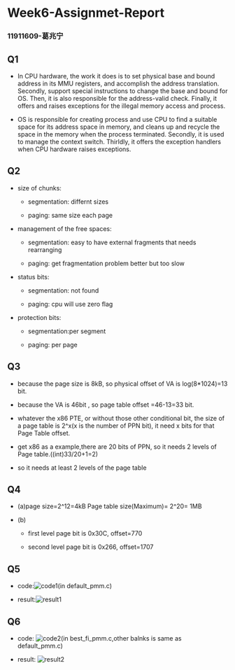 # Week6-Assignmet-Report

### 11911609-葛兆宁

## Q1

* In CPU hardware, the work it does is to set physical base and bound address in its MMU registers, and accomplish the address translation. Secondly, support special instructions to change the base and bound for OS. Then, it is also responsible for the address-valid check. Finally, it offers and raises exceptions for the illegal memory access and process.

* OS is responsible for creating process and use CPU to find a suitable space for its address space in memory, and cleans up and recycle the space in the memory when the process terminated. Secondly, it is used to manage the context switch. Thirldly, it offers the exception handlers when CPU hardware raises exceptions.

## Q2

* size of chunks:  

  * segmentation: differnt sizes
  
  * paging: same size each page

* management of the free spaces:
  
  * segmentation: easy to have external fragments that needs rearranging

  * paging: get fragmentation problem better but too slow

* status bits:

  * segmentation: not found

  * paging: cpu will use zero flag

* protection bits:

  * segmentation:per segment

  * paging: per page

## Q3

* because the page size is 8kB, so physical offset of VA is log(8*1024)=13 bit.

* because the VA is 46bit , so page table offset =46-13=33 bit.

* whatever the x86 PTE, or without those other conditional bit, the size of a page table is 2^x(x is the number of PPN bit), it need x bits for that Page Table  offset.

* get x86 as a example,there are 20 bits of PPN, so it needs 2 levels of Page table.((int)33/20+1=2)

* so it needs at least 2 levels of the page table

## Q4

* (a)page size=2^12=4kB Page table size(Maximum)= 2^20= 1MB

* (b)
  * first level page bit is 0x30C, offset=770

  * second level page bit is 0x266, offset=1707

## Q5

* code:![code1](image\code1.png)(in default_pmm.c)

* result:![result1](image\result1.png)

## Q6

* code: ![code2](image\code2.png)(in best_fi_pmm.c,other balnks is same as default_pmm.c)

* result: ![result2](image\result2.png)
